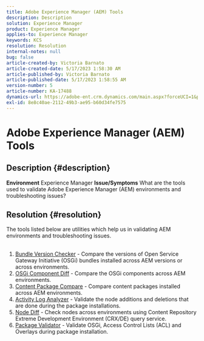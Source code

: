 ```yaml
---
title: Adobe Experience Manager (AEM) Tools
description: Description
solution: Experience Manager
product: Experience Manager
applies-to: Experience Manager
keywords: KCS
resolution: Resolution
internal-notes: null
bug: false
article-created-by: Victoria Barnato
article-created-date: 5/17/2023 1:58:30 AM
article-published-by: Victoria Barnato
article-published-date: 5/17/2023 1:58:55 AM
version-number: 5
article-number: KA-17488
dynamics-url: https://adobe-ent.crm.dynamics.com/main.aspx?forceUCI=1&pagetype=entityrecord&etn=knowledgearticle&id=bbccb34e-56f4-ed11-8848-6045bd006ce9
exl-id: 8e8c40ae-2112-49b3-ae95-b60d34fe7575
---
```

# Adobe Experience Manager (AEM) Tools

## Description {#description}

<b>Environment</b>
Experience Manager
<b>Issue/Symptoms</b>
What are the tools used to validate Adobe Experience Manager (AEM) environments and troubleshooting issues?


## Resolution {#resolution}

The tools listed below are utilities which help us in validating AEM environments and troubleshooting issues.<br><br>
1. [Bundle Version Checker](https://experienceleague.adobe.com/docs/experience-cloud-kcs/kbarticles/KA-17501.html?lang=en) - Compare the versions of Open Service Gateway Initiative (OSGi) bundles installed across AEM versions or across environments.
2. [OSGi Component Diff](https://helpx.adobe.com/experience-manager/kb/tools/osgi-component-diff.html) - Compare the OSGi components across AEM environments.
3. [Content Package Compare](https://helpx.adobe.com/experience-manager/kb/tools/content-package-comparator.html) - Compare content packages installed across AEM environments.
4. [Activity Log Analyzer](https://helpx.adobe.com/experience-manager/kb/tools/activity-log-analyzer.html) - Validate the node additions and deletions that are done during the package installations.
5. [Node Diff](https://helpx.adobe.com/experience-manager/kb/tools/aem-node-diff.html) - Check nodes across environments using Content Repository Extreme Development Environment (CRX/DE) query service.
6. [Package Validator](https://helpx.adobe.com/experience-manager/6-4/sites/administering/using/package-manager.html#ValidatingPackages) - Validate OSGi, Access Control Lists (ACL) and Overlays during package installation.

